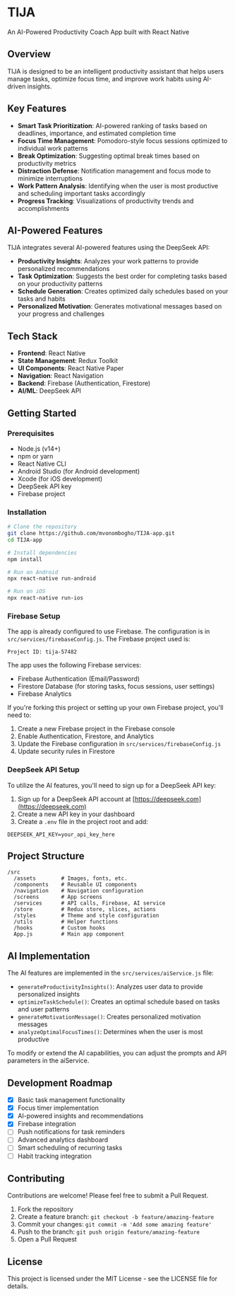 # TIJA

An AI-Powered Productivity Coach App built with React Native

## Overview

TIJA is designed to be an intelligent productivity assistant that helps users manage tasks, optimize focus time, and improve work habits using AI-driven insights.

## Key Features

- **Smart Task Prioritization**: AI-powered ranking of tasks based on deadlines, importance, and estimated completion time
- **Focus Time Management**: Pomodoro-style focus sessions optimized to individual work patterns
- **Break Optimization**: Suggesting optimal break times based on productivity metrics
- **Distraction Defense**: Notification management and focus mode to minimize interruptions
- **Work Pattern Analysis**: Identifying when the user is most productive and scheduling important tasks accordingly
- **Progress Tracking**: Visualizations of productivity trends and accomplishments

## AI-Powered Features

TIJA integrates several AI-powered features using the DeepSeek API:

- **Productivity Insights**: Analyzes your work patterns to provide personalized recommendations
- **Task Optimization**: Suggests the best order for completing tasks based on your productivity patterns
- **Schedule Generation**: Creates optimized daily schedules based on your tasks and habits
- **Personalized Motivation**: Generates motivational messages based on your progress and challenges

## Tech Stack

- **Frontend**: React Native
- **State Management**: Redux Toolkit
- **UI Components**: React Native Paper
- **Navigation**: React Navigation
- **Backend**: Firebase (Authentication, Firestore)
- **AI/ML**: DeepSeek API

## Getting Started

### Prerequisites

- Node.js (v14+)
- npm or yarn
- React Native CLI
- Android Studio (for Android development)
- Xcode (for iOS development)
- DeepSeek API key
- Firebase project

### Installation

```bash
# Clone the repository
git clone https://github.com/mvonombogho/TIJA-app.git
cd TIJA-app

# Install dependencies
npm install

# Run on Android
npx react-native run-android

# Run on iOS
npx react-native run-ios
```

### Firebase Setup

The app is already configured to use Firebase. The configuration is in `src/services/firebaseConfig.js`. The Firebase project used is:

```
Project ID: tija-57482
```

The app uses the following Firebase services:
- Firebase Authentication (Email/Password)
- Firestore Database (for storing tasks, focus sessions, user settings)
- Firebase Analytics

If you're forking this project or setting up your own Firebase project, you'll need to:

1. Create a new Firebase project in the Firebase console
2. Enable Authentication, Firestore, and Analytics
3. Update the Firebase configuration in `src/services/firebaseConfig.js`
4. Update security rules in Firestore

### DeepSeek API Setup

To utilize the AI features, you'll need to sign up for a DeepSeek API key:

1. Sign up for a DeepSeek API account at [https://deepseek.com](https://deepseek.com)
2. Create a new API key in your dashboard
3. Create a `.env` file in the project root and add:

```
DEEPSEEK_API_KEY=your_api_key_here
```

## Project Structure

```
/src
  /assets        # Images, fonts, etc.
  /components    # Reusable UI components
  /navigation    # Navigation configuration
  /screens       # App screens
  /services      # API calls, Firebase, AI service
  /store         # Redux store, slices, actions
  /styles        # Theme and style configuration
  /utils         # Helper functions
  /hooks         # Custom hooks
  App.js         # Main app component
```

## AI Implementation

The AI features are implemented in the `src/services/aiService.js` file:

- `generateProductivityInsights()`: Analyzes user data to provide personalized insights
- `optimizeTaskSchedule()`: Creates an optimal schedule based on tasks and user patterns
- `generateMotivationMessage()`: Creates personalized motivation messages
- `analyzeOptimalFocusTimes()`: Determines when the user is most productive

To modify or extend the AI capabilities, you can adjust the prompts and API parameters in the aiService.

## Development Roadmap

- [x] Basic task management functionality
- [x] Focus timer implementation
- [x] AI-powered insights and recommendations
- [x] Firebase integration
- [ ] Push notifications for task reminders
- [ ] Advanced analytics dashboard
- [ ] Smart scheduling of recurring tasks
- [ ] Habit tracking integration

## Contributing

Contributions are welcome! Please feel free to submit a Pull Request.

1. Fork the repository
2. Create a feature branch: `git checkout -b feature/amazing-feature`
3. Commit your changes: `git commit -m 'Add some amazing feature'`
4. Push to the branch: `git push origin feature/amazing-feature`
5. Open a Pull Request

## License

This project is licensed under the MIT License - see the LICENSE file for details.
